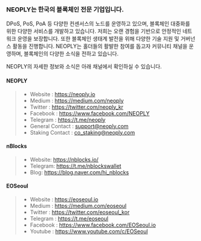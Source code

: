 ### NEOPLY는 한국의 블록체인 전문 기업입니다.

DPoS, PoS, PoA 등 다양한 컨센서스의 노드를 운영하고 있으며, 블록체인 대중화를 위한 다양한 서비스를 개발하고 있습니다.
저희는 오랜 경험을 기반으로 안정적인 네트워크 운영을 보장합니다.
또한 블록체인 생태계 발전을 위해 다양한 기술 지원 및 거버넌스 활동을 진행합니다.
NEOPLY는 홀더들의 활발한 참여를 돕고자 커뮤니티 채널을 운영하며, 블록체인의 다양한 소식을 전하고 있습니다.

NEOPLY의 자세한 정보와 소식은 아래 채널에서 확인하실 수 있습니다.


#### NEOPLY
> * Website : https://neoply.io
> * Medium : https://medium.com/neoply
> * Twitter : https://twitter.com/neoply_kr
> * Facebook : https://www.facebook.com/NEOPLY
> * Telegram : https://t.me/neoply
> * General Contact : support@neoply.com
> * Staking Contact : co_staking@neoply.com


#### nBlocks
> * Website: https://nblocks.io/
> * Telegram: https://t.me/nblockswallet
> * Blog: https://blog.naver.com/hi_nblocks


#### EOSeoul
> * Website : https://eoseoul.io
> * Medium : https://medium.com/eoseoul
> * Twitter : https://twitter.com/eoseoul_kor
> * Telegram : https://t.me/eoseoul
> * Facebook : https://www.facebook.com/EOSeoul.io
> * Youtube : https://www.youtube.com/c/EOSeoul
